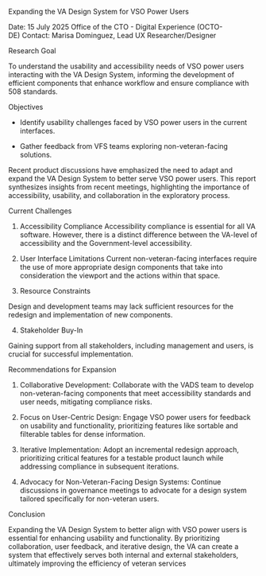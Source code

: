 Expanding the VA Design System for VSO Power Users 

Date: 15 July 2025 Office of the CTO - Digital Experience (OCTO-DE) Contact: Marisa Dominguez, Lead UX Researcher/Designer 

Research Goal 

To understand the usability and accessibility needs of VSO power users interacting with the VA Design System, informing the development of efficient components that enhance workflow and ensure compliance with 508 standards. 

Objectives 

*   Identify usability challenges faced by VSO power users in the current interfaces. 
    

*   Gather feedback from VFS teams exploring non-veteran-facing solutions. 
    

Recent product discussions have emphasized the need to adapt and expand the VA Design System to better serve VSO power users. This report synthesizes insights from recent meetings, highlighting the importance of accessibility, usability, and collaboration in the exploratory process. 

Current Challenges 

1.  Accessibility Compliance Accessibility compliance is essential for all VA software. However, there is a distinct difference between the VA\-level of accessibility and the Government\-level accessibility.  
    

2.  User Interface Limitations Current non-veteran-facing interfaces require the use of more appropriate design components that take into consideration the viewport and the actions within that space. 
    

3.  Resource Constraints 
    

Design and development teams may lack sufficient resources for the redesign and implementation of new components. 

4.  Stakeholder Buy-In 
    

Gaining support from all stakeholders, including management and users, is crucial for successful implementation. 

Recommendations for Expansion 

1.  Collaborative Development: Collaborate with the VADS team to develop non-veteran-facing components that meet accessibility standards and user needs, mitigating compliance risks. 
    

2.  Focus on User-Centric Design: Engage VSO power users for feedback on usability and functionality, prioritizing features like sortable and filterable tables for dense information. 
    

3.  Iterative Implementation: Adopt an incremental redesign approach, prioritizing critical features for a testable product launch while addressing compliance in subsequent iterations. 
    

4.  Advocacy for Non-Veteran-Facing Design Systems: Continue discussions in governance meetings to advocate for a design system tailored specifically for non-veteran users. 
    

Conclusion 

Expanding the VA Design System to better align with VSO power users is essential for enhancing usability and functionality. By prioritizing collaboration, user feedback, and iterative design, the VA can create a system that effectively serves both internal and external stakeholders, ultimately improving the efficiency of veteran services
